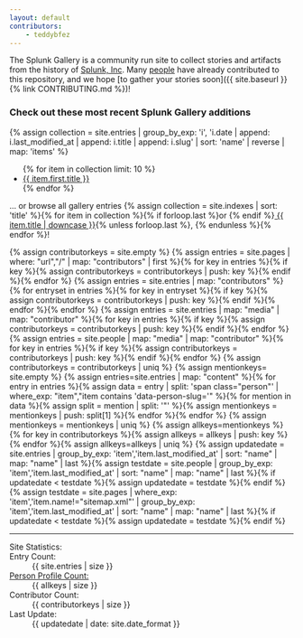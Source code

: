 ```yaml
---
layout: default
contributors:
    - teddybfez
---
```

The Splunk Gallery is a community run site to collect stories and artifacts from the history of <a href="https://splunk.com">Splunk, Inc</a>. Many <a href="{{ site.baseurl }}{% link index-people.md %}">people</a> have already contributed to this repository, and we hope [to gather your stories soon]({{ site.baseurl }}{% link CONTRIBUTING.md %})!

<h3>Check out these most recent Splunk Gallery additions</h3>
{% assign collection = site.entries | group_by_exp: 'i', 'i.date | append: i.last_modified_at | append: i.title | append: i.slug' | sort: 'name' | reverse | map: 'items' %}
<ul>
{% for item in collection limit: 10 %}
    <li><a href="{{ site.baseurl }}{{ item.first.url }}">{{ item.first.title }}</a></li>
{% endfor %}
</ul>
... or browse all gallery entries {% assign collection = site.indexes | sort: 'title' %}{% for item in collection %}{% if forloop.last %}or {% endif %}<a href="{{ site.baseurl }}{{ item.url }}"> {{ item.title | downcase }}</a>{% unless forloop.last %}, {% endunless %}{% endfor %}!

{% assign contributorkeys = site.empty %}
{% assign entries = site.pages | where: "url","/" | map: "contributors" | first %}{% for key in entries %}{% if key %}{% assign contributorkeys = contributorkeys | push: key %}{% endif %}{% endfor %}
{% assign entries = site.entries | map: "contributors" %}{% for entryset in entries %}{% for key in entryset %}{% if key %}{% assign contributorkeys = contributorkeys | push: key %}{% endif %}{% endfor %}{% endfor %}
{% assign entries = site.entries | map: "media" | map: "contributor" %}{% for key in entries %}{% if key %}{% assign contributorkeys = contributorkeys | push: key %}{% endif %}{% endfor %}
{% assign entries = site.people | map: "media" | map: "contributor" %}{% for key in entries %}{% if key %}{% assign contributorkeys = contributorkeys | push: key %}{% endif %}{% endfor %}
{% assign contributorkeys = contributorkeys | uniq %}
{% assign mentionkeys= site.empty %}
{% assign entries=site.entries | map: "content" %}{% for entry in entries %}{% assign data = entry | split: 'span class="person"' | where_exp: "item","item contains 'data-person-slug='" %}{% for mention in data %}{% assign split = mention | split: '"' %}{% assign mentionkeys = mentionkeys | push: split[1] %}{% endfor %}{% endfor %}
{% assign mentionkeys = mentionkeys | uniq %}
{% assign allkeys=mentionkeys %}{% for key in contributorkeys %}{% assign allkeys = allkeys | push: key %}{% endfor %}{% assign allkeys=allkeys | uniq %}
{% assign updatedate = site.entries | group_by_exp: 'item','item.last_modified_at' | sort: "name" | map: "name" | last %}{% assign testdate = site.people | group_by_exp: 'item','item.last_modified_at' | sort: "name" | map: "name" | last %}{% if updatedate < testdate %}{% assign updatedate = testdate %}{% endif %}{% assign testdate = site.pages | where_exp: 'item','item.name!="sitemap.xml"' | group_by_exp: 'item','item.last_modified_at' | sort: "name" | map: "name" | last %}{% if updatedate < testdate %}{% assign updatedate = testdate %}{% endif %}
<hr/>
<dl class="metadates">
<dt>Site Statistics:</dt>
<dt>Entry Count:</dt><dd>{{ site.entries | size }}</dd>
<dt><a href="{{ site.baseurl }}{% link index-people.md %}">Person Profile Count:</a></dt><dd>{{ allkeys | size }}</dd>
<dt>Contributor Count:</dt><dd>{{ contributorkeys | size }}</dd>
<dt>Last Update:</dt><dd>{{ updatedate | date: site.date_format }}</dd>
</dl>
